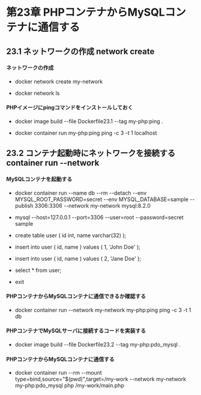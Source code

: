 # 第23章 PHPコンテナからMySQLコンテナに通信する

## 23.1 ネットワークの作成 network create

#### ネットワークの作成

- docker network create my-network

- docker network ls

#### PHPイメージにpingコマンドをインストールしておく

- docker image build --file Dockerfile23.1 --tag my-php:ping .

- docker container run my-php:ping ping -c 3 -t 1 localhost

## 23.2 コンテナ起動時にネットワークを接続する container run --network

#### MySQLコンテナを起動する

- docker container run --name db --rm --detach --env MYSQL_ROOT_PASSWORD=secret --env MYSQL_DATABASE=sample --publish 3306:3306 --network my-network mysql:8.2.0

- mysql --host=127.0.0.1 --port=3306 --user=root --password=secret sample
- create table user ( id int, name varchar(32) );
- insert into user ( id, name ) values ( 1, 'John Doe' );
- insert into user ( id, name ) values ( 2, 'Jane Doe' );
- select * from user;
- exit

#### PHPコンテナからMySQLコンテナに通信できるか確認する

- docker container run --network my-network my-php:ping ping -c 3 -t 1 db

#### PHPコンテナでMySQLサーバに接続するコードを実装する

- docker image build --file Dockerfile23.2 --tag my-php:pdo_mysql .

#### PHPコンテナからMySQLコンテナに通信する

- docker container run --rm --mount type=bind,source="$(pwd)",target=/my-work --network my-network my-php:pdo_mysql php /my-work/main.php
